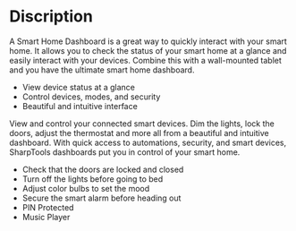 # Discription
A Smart Home Dashboard is a great way to quickly interact with your smart home. It allows you to check the status of your smart home at a glance and easily interact with your devices. Combine this with a wall-mounted tablet and you have the ultimate smart home dashboard.

- View device status at a glance
- Control devices, modes, and security
- Beautiful and intuitive interface

View and control your connected smart devices. Dim the lights, lock the doors, adjust the thermostat and more all from a beautiful and intuitive dashboard. With quick access to automations, security, and smart devices, SharpTools dashboards put you in control of your smart home.
- Check that the doors are locked and closed
- Turn off the lights before going to bed
- Adjust color bulbs to set the mood
- Secure the smart alarm before heading out
- PIN Protected
- Music Player

